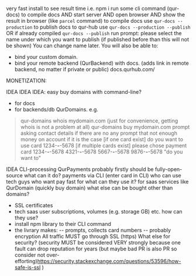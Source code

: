 very fast install to see result time
i.e. 
npm i
run some cli command (qur-docs) to compile docs 
AND start server 
AND open browser
AND show the result in browser
(like `parcel` command)
to compile docs use `qur-docs --production`
to publish docs to qur-hub use `qur-docs --production --publish` 
OR if already compiled `qur-docs --publish`
run prompt:
please select the name under which you want to publish (if published before than this will not be shown)
You can change name later. You will also be able to: 
- bind your custom domain. 
- bind your remote backend (QurBackend) with docs.  (adds link in remote backend, no matter if private or public)
docs.qurhub.com/ <cursor here>



MONETIZATION:



IDEA IDEA IDEA: easy buy domains with command-line?
- for docs
- for backends/db
QurDomains.
e.g.
> qur-domains whois mydomain.com (just for convenience, getting whois is not a problem at all)
> qur-domains buy mydomain.com
> prompt asking contact details if there are no any
> prompt that not enough money on account if it is the case
> [if one card exist] do you want to use card 1234-****-****-5678
> [if multiple cards exist] please chose payment card
1234-****-****-5678
4321-****-****-5678
5667-****-****-5678
9876-****-****-5678
> "do you want to"



IDEA
CLI-processing
QurPayments
probably firstly should be fully-open-source
what can it do?
payments via CLI (enter card in CLI)
who can use
tech guys who want pay fast
for what can they use it?
for saas services like QurDomain (quickly buy domain)
what else can be bought other than domains?
- SSL certificates
- tech saas user subscriptions, volumes (e.g. storage GB) etc.
how can they use?
- install npm library to their CLI command
- the livrary makes:
-- prompts, collects card numbers
-- probably encryption
All traffic MUST go through SSL (https)
What else for security? 
(security MUST be considered VERY strongly because one fault can 
drop reputation for years (but maybe bad PR is also PR so consider not over-efforting)https://security.stackexchange.com/questions/53596/how-safe-is-ssl
)